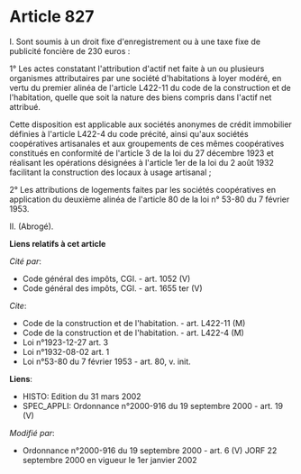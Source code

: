 # Article 827

I. Sont soumis à un droit fixe d'enregistrement ou à une taxe fixe de publicité foncière de 230 euros :

1° Les actes constatant l'attribution d'actif net faite à un ou plusieurs organismes attributaires par une société
d'habitations à loyer modéré, en vertu du premier alinéa de l'article L422-11 du code de la construction et de l'habitation,
quelle que soit la nature des biens compris dans l'actif net attribué.

Cette disposition est applicable aux sociétés anonymes de crédit immobilier définies à l'article L422-4 du code précité,
ainsi qu'aux sociétés coopératives artisanales et aux groupements de ces mêmes coopératives constitués en conformité de
l'article 3 de la loi du 27 décembre 1923 et réalisant les opérations désignées à l'article 1er de la loi du 2 août 1932
facilitant la construction des locaux à usage artisanal ;

2° Les attributions de logements faites par les sociétés coopératives en application du deuxième alinéa de l'article 80 de la
loi n° 53-80 du 7 février 1953.

II. (Abrogé).

**Liens relatifs à cet article**

_Cité par_:

  - Code général des impôts, CGI. - art. 1052 (V)
  - Code général des impôts, CGI. - art. 1655 ter (V)

_Cite_:

  - Code de la construction et de l'habitation. - art. L422-11 (M)
  - Code de la construction et de l'habitation. - art. L422-4 (M)
  - Loi n°1923-12-27 art. 3
  - Loi n°1932-08-02 art. 1
  - Loi n°53-80 du 7 février 1953 - art. 80, v. init.

**Liens**:

  - HISTO: Edition du 31 mars 2002
  - SPEC_APPLI: Ordonnance n°2000-916 du 19 septembre 2000 - art. 19 (V)

_Modifié par_:

  - Ordonnance n°2000-916 du 19 septembre 2000 - art. 6 (V) JORF 22 septembre 2000 en vigueur le 1er janvier 2002
